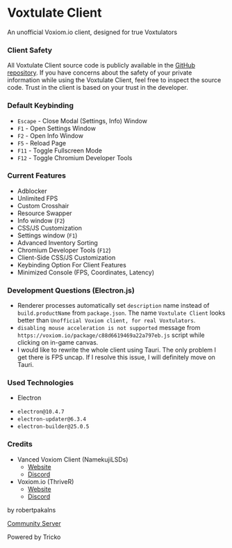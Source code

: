 # Voxtulate Client
An unofficial Voxiom.io client, designed for true Voxtulators

### Client Safety 
All Voxtulate Client source code is publicly available in the [GitHub repository](https://github.com/robertpakalns/VoxtulateClient). If you have concerns about the safety of your private information while using the Voxtulate Client, feel free to inspect the source code. Trust in the client is based on your trust in the developer.

### Default Keybinding
- `Escape` - Close Modal (Settings, Info) Window
- `F1` - Open Settings Window
- `F2` - Open Info Window
- `F5` - Reload Page
- `F11` - Toggle Fullscreen Mode
- `F12` - Toggle Chromium Developer Tools

### Current Features
- Adblocker
- Unlimited FPS
- Custom Crosshair
- Resource Swapper
- Info window (`F2`)
- CSS/JS Customization
- Settings window (`F1`)
- Advanced Inventory Sorting
- Chromium Developer Tools (`F12`)
- Client-Side CSS/JS Customization
- Keybinding Option For Client Features
- Minimized Console (FPS, Coordinates, Latency)

### Development Questions (Electron.js)
- Renderer processes automatically set `description` name instead of `build.productName` from `package.json`. The name `Voxtulate Client` looks better than `Unofficial Voxiom client, for real Voxtulators`.
- `disabling mouse acceleration is not supported` message from `https://voxiom.io/package/c88d6619469a22a797eb.js` script while clicking on in-game canvas.
- I would like to rewrite the whole client using Tauri. The only problem I get there is FPS uncap. If I resolve this issue, I will definitely move on Tauri.

### Used Technologies
- Electron
 * `electron@10.4.7`
 * `electron-updater@6.3.4`
 * `electron-builder@25.0.5`

### Credits
- Vanced Voxiom Client (NamekujiLSDs)
  * [Website](https://namekujilsds.github.io/VVC)
  * [Discord](https://discord.com/invite/EcZytWAJkn)
- Voxiom.io (ThriveR)
  * [Website](https://voxiom.io)
  * [Discord](https://discord.com/invite/GBFtRcY)

by robertpakalns

[Community Server](https://discord.gg/yPjrUrvSzv)

Powered by Tricko